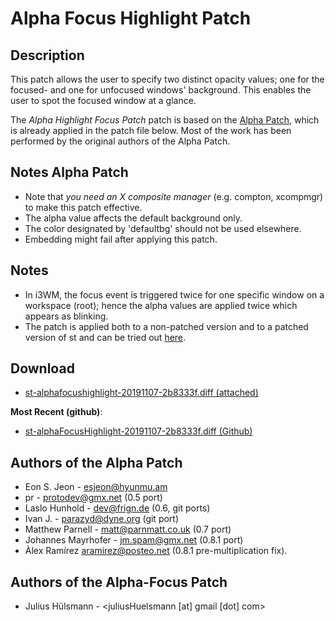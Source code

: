 Alpha Focus Highlight Patch
===========================

Description
-----------

This patch allows the user to specify two distinct opacity values; one for the
focused- and one for unfocused windows' background.  This enables the user to
spot the focused window at a glance.

The *Alpha Highlight Focus Patch* patch is based on the
[Alpha Patch](https://st.suckless.org/patches/alpha/),
which is already applied in the patch file below. Most of the work has been performed by the
original authors of the Alpha Patch.


Notes Alpha Patch
-----------------
* Note that *you need an X composite manager* (e.g. compton, xcompmgr) to make
  this patch effective.
* The alpha value affects the default background only.
* The color designated by 'defaultbg' should not be used elsewhere.
* Embedding might fail after applying this patch.


Notes
-----
* In i3WM, the focus event is triggered twice for one specific window on a workspace (root);
  hence the alpha values are applied twice which appears as blinking.
* The patch is applied both to a non-patched version and to a patched version of st
  and can be tried out [here](https://github.com/juliusHuelsmann/st).


Download
--------
* [st-alphafocushighlight-20191107-2b8333f.diff (attached)](st-alphafocushighlight-20191107-2b8333f.diff)

**Most Recent (github)**:
* [st-alphaFocusHighlight-20191107-2b8333f.diff (Github)](https://github.com/juliusHuelsmann/st/releases/download/patchesV1/st-alphaFocusHighlight-20191107-2b8333f.diff)


Authors of the Alpha Patch
--------------------------
* Eon S. Jeon - <esjeon@hyunmu.am>
* pr - <protodev@gmx.net> (0.5 port)
* Laslo Hunhold - <dev@frign.de> (0.6, git ports)
* Ivan J. - <parazyd@dyne.org> (git port)
* Matthew Parnell - <matt@parnmatt.co.uk> (0.7 port)
* Johannes Mayrhofer - <jm.spam@gmx.net> (0.8.1 port)
* Àlex Ramírez <aramirez@posteo.net> (0.8.1 pre-multiplication fix).


Authors of the Alpha-Focus Patch
--------------------------------
* Julius Hülsmann - <juliusHuelsmann [at] gmail [dot] com>
